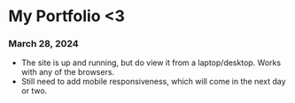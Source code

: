 # My Portfolio <3 
### March 28, 2024
- The site is up and running, but do view it from a laptop/desktop. Works with any of the browsers.  
- Still need to add mobile responsiveness, which will come in the next day or two. 
